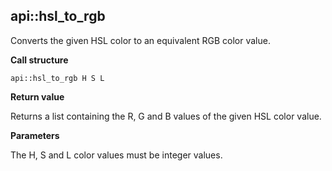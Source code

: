 ## api\::hsl\_to\_rgb

Converts the given HSL color to an equivalent RGB color value.

**Call structure**

`api::hsl_to_rgb H S L`

**Return value**

Returns a list containing the R, G and B values of the given HSL color value.

**Parameters**

The H, S and L color values must be integer values.